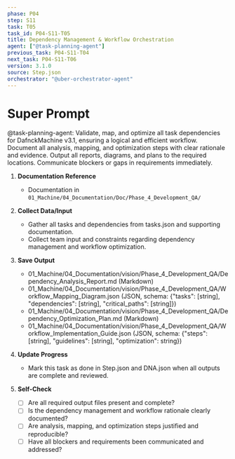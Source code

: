 ```yaml
---
phase: P04
step: S11
task: T05
task_id: P04-S11-T05
title: Dependency Management & Workflow Orchestration
agent: ["@task-planning-agent"]
previous_task: P04-S11-T04
next_task: P04-S11-T06
version: 3.1.0
source: Step.json
orchestrator: "@uber-orchestrator-agent"
---
```


# Super Prompt
@task-planning-agent: Validate, map, and optimize all task dependencies for DafnckMachine v3.1, ensuring a logical and efficient workflow. Document all analysis, mapping, and optimization steps with clear rationale and evidence. Output all reports, diagrams, and plans to the required locations. Communicate blockers or gaps in requirements immediately.

1. **Documentation Reference**
   - Documentation in  `01_Machine/04_Documentation/Doc/Phase_4_Development_QA/`

2. **Collect Data/Input**
   - Gather all tasks and dependencies from tasks.json and supporting documentation.
   - Collect team input and constraints regarding dependency management and workflow optimization.

3. **Save Output**
   - 01_Machine/04_Documentation/vision/Phase_4_Development_QA/Dependency_Analysis_Report.md (Markdown)
   - 01_Machine/04_Documentation/vision/Phase_4_Development_QA/Workflow_Mapping_Diagram.json (JSON, schema: {"tasks": [string], "dependencies": [string], "critical_paths": [string]})
   - 01_Machine/04_Documentation/vision/Phase_4_Development_QA/Dependency_Optimization_Plan.md (Markdown)
   - 01_Machine/04_Documentation/vision/Phase_4_Development_QA/Workflow_Implementation_Guide.json (JSON, schema: {"steps": [string], "guidelines": [string], "optimization": string})

4. **Update Progress**
   - Mark this task as done in Step.json and DNA.json when all outputs are complete and reviewed.

5. **Self-Check**
   - [ ] Are all required output files present and complete?
   - [ ] Is the dependency management and workflow rationale clearly documented?
   - [ ] Are analysis, mapping, and optimization steps justified and reproducible?
   - [ ] Have all blockers and requirements been communicated and addressed? 
